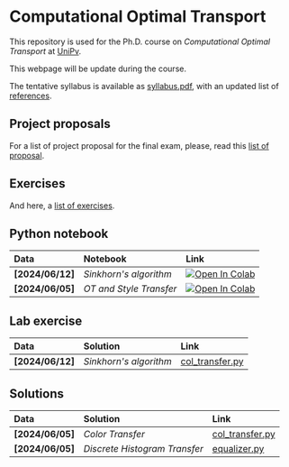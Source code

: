 # Computational Optimal Transport

This repository is used for the Ph.D. course on *Computational Optimal Transport* at [UniPv](http://matematica.unipv.it).

This webpage will be update during the course.

The tentative syllabus is available as [syllabus.pdf](./syllabus.pdf), with an updated list of [references](./References.pdf).

## Project proposals

For a list of project proposal for the final exam, please, read this [list of proposal](./Proposte.pdf).


## Exercises

And here, a [list of exercises](./Esercizi_1.pdf).

## Python notebook

| Data | Notebook | Link |
|:-|:-|:-|
|**[2024/06/12]**|*Sinkhorn's algorithm*|[![Open In Colab](https://colab.research.google.com/assets/colab-badge.svg)](https://colab.research.google.com/github/mathcoding/CompOT/blob/main/notebooks/COT_Sinkhorn.ipynb)|
|**[2024/06/05]**|*OT and Style Transfer*|[![Open In Colab](https://colab.research.google.com/assets/colab-badge.svg)](https://colab.research.google.com/github/mathcoding/CompOT/blob/main/notebooks/COT_Style_Transfer.ipynb)|

## Lab exercise

| Data | Solution | Link |
|:-|:-|:-|
|**[2024/06/12]**|*Sinkhorn's algorithm*|[col_transfer.py](https://github.com/mathcoding/CompOT/blob/main/scripts/sinkhorn_lab.py)|


## Solutions

| Data | Solution | Link |
|:-|:-|:-|
|**[2024/06/05]**|*Color Transfer*|[col_transfer.py](https://github.com/mathcoding/CompOT/blob/main/scripts/col_transfer.py)|
|**[2024/06/05]**|*Discrete Histogram Transfer*|[equalizer.py](https://github.com/mathcoding/CompOT/blob/main/scripts/equalizer.py)|



